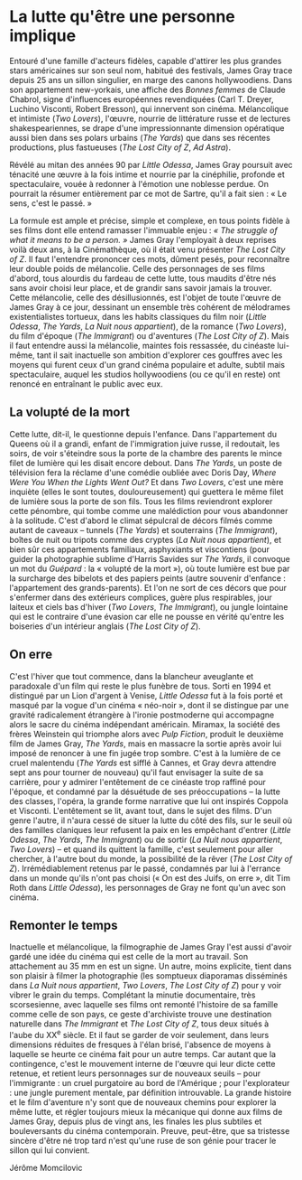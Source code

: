 # La lutte qu'être une personne implique

Entouré d'une famille d'acteurs fidèles, capable d'attirer les plus grandes stars américaines sur son seul nom, habitué des festivals, James Gray trace depuis 25 ans un sillon singulier, en marge des canons hollywoodiens. Dans son appartement new-yorkais, une affiche des _Bonnes femmes_ de Claude Chabrol, signe d'influences européennes revendiquées (Carl T. Dreyer, Luchino Visconti, Robert Bresson), qui innervent son cinéma. Mélancolique et intimiste (_Two Lovers_), l'œuvre, nourrie de littérature russe et de lectures shakespeariennes, se drape d'une impressionnante dimension opératique aussi bien dans ses polars urbains (_The Yards_) que dans ses récentes productions, plus fastueuses (_The Lost City of Z_, _Ad Astra_).

Révélé au mitan des années 90 par _Little Odessa_, James Gray poursuit avec ténacité une œuvre à la fois intime et nourrie par la cinéphilie, profonde et spectaculaire, vouée à redonner à l'émotion une noblesse perdue. On pourrait la résumer entièrement par ce mot de Sartre, qu'il a fait sien : « Le sens, c'est le passé. »

La formule est ample et précise, simple et complexe, en tous points fidèle à ses films dont elle entend ramasser l'immuable enjeu : _« The struggle of what it means to be a person. »_ James Gray l'employait à deux reprises voilà deux ans, à la Cinémathèque, où il était venu présenter _The Lost City of Z_. Il faut l'entendre prononcer ces mots, dûment pesés, pour reconnaître leur double poids de mélancolie. Celle des personnages de ses films d'abord, tous alourdis du fardeau de cette lutte, tous maudits d'être nés sans avoir choisi leur place, et de grandir sans savoir jamais la trouver. Cette mélancolie, celle des désillusionnés, est l'objet de toute l'œuvre de James Gray à ce jour, dessinant un ensemble très cohérent de mélodrames existentialistes tortueux, dans les habits classiques du film noir (_Little Odessa_, _The Yards_, _La Nuit nous appartient_), de la romance (_Two Lovers_), du film d'époque (_The Immigrant_) ou d'aventures (_The Lost City of Z_). Mais il faut entendre aussi la mélancolie, maintes fois ressassée, du cinéaste lui-même, tant il sait inactuelle son ambition d'explorer ces gouffres avec les moyens qui furent ceux d'un grand cinéma populaire et adulte, subtil mais spectaculaire, auquel les studios hollywoodiens (ou ce qu'il en reste) ont renoncé en entraînant le public avec eux.

## La volupté de la mort

Cette lutte, dit-il, le questionne depuis l'enfance. Dans l'appartement du Queens où il a grandi, enfant de l'immigration juive russe, il redoutait, les soirs, de voir s'éteindre sous la porte de la chambre des parents le mince filet de lumière qui les disait encore debout. Dans _The Yards_, un poste de télévision fera la réclame d'une comédie oubliée avec Doris Day, _Where Were You When the Lights Went Out?_ Et dans _Two Lovers_, c'est une mère inquiète (elles le sont toutes, douloureusement) qui guettera le même filet de lumière sous la porte de son fils. Tous les films reviendront explorer cette pénombre, qui tombe comme une malédiction pour vous abandonner à la solitude. C'est d'abord le climat sépulcral de décors filmés comme autant de caveaux – tunnels (_The Yards_) et souterrains (_The Immigrant_), boîtes de nuit ou tripots comme des cryptes (_La Nuit nous appartient_), et bien sûr ces appartements familiaux, asphyxiants et viscontiens (pour guider la photographie sublime d'Harris Savides sur _The Yards_, il convoque un mot du _Guépard_ : la « volupté de la mort »), où toute lumière est bue par la surcharge des bibelots et des papiers peints (autre souvenir d'enfance : l'appartement des grands-parents). Et l'on ne sort de ces décors que pour s'enfermer dans des extérieurs complices, guère plus respirables, jour laiteux et ciels bas d'hiver (_Two Lovers_, _The Immigrant_), ou jungle lointaine qui est le contraire d'une évasion car elle ne pousse en vérité qu'entre les boiseries d'un intérieur anglais (_The Lost City of Z_).

## On erre

C'est l'hiver que tout commence, dans la blancheur aveuglante et paradoxale d'un film qui reste le plus funèbre de tous. Sorti en 1994 et distingué par un Lion d'argent à Venise, _Little Odessa_ fut à la fois porté et masqué par la vogue d'un cinéma « néo-noir », dont il se distingue par une gravité radicalement étrangère à l'ironie postmoderne qui accompagne alors le sacre du cinéma indépendant américain. Miramax, la société des frères Weinstein qui triomphe alors avec _Pulp Fiction_, produit le deuxième film de James Gray, _The Yards_, mais en massacre la sortie après avoir lui imposé de renoncer à une fin jugée trop sombre. C'est à la lumière de ce cruel malentendu (_The Yards_ est sifflé à Cannes, et Gray devra attendre sept ans pour tourner de nouveau) qu'il faut envisager la suite de sa carrière, pour y admirer l'entêtement de ce cinéaste trop raffiné pour l'époque, et condamné par la désuétude de ses préoccupations – la lutte des classes, l'opéra, la grande forme narrative que lui ont inspirés Coppola et Visconti. L'entêtement se lit, avant tout, dans le sujet des films. D'un genre l'autre, il n'aura cessé de situer la lutte du côté des fils, sur le seuil où des familles claniques leur refusent la paix en les empêchant d'entrer (_Little Odessa_, _The Yards_, _The Immigrant_) ou de sortir (_La Nuit nous appartient_, _Two Lovers_) – et quand ils quittent la famille, c'est seulement pour aller chercher, à l'autre bout du monde, la possibilité de la rêver (_The Lost City of Z_). Irrémédiablement retenus par le passé, condamnés par lui à l'errance dans un monde qu'ils n'ont pas choisi (« On est des Juifs, on erre », dit Tim Roth dans _Little Odessa_), les personnages de Gray ne font qu'un avec son cinéma.

## Remonter le temps

Inactuelle et mélancolique, la filmographie de James Gray l'est aussi d'avoir gardé une idée du cinéma qui est celle de la mort au travail. Son attachement au 35 mm en est un signe. Un autre, moins explicite, tient dans son plaisir à filmer la photographie (les somptueux diaporamas disséminés dans _La Nuit nous appartient_, _Two Lovers_, _The Lost City of Z_) pour y voir vibrer le grain du temps. Complétant la minutie documentaire, très scorsesienne, avec laquelle ses films ont remonté l'histoire de sa famille comme celle de son pays, ce geste d'archiviste trouve une destination naturelle dans _The Immigrant_ et _The Lost City of Z_, tous deux situés à l'aube du XX<sup>e</sup> siècle. Et il faut se garder de voir seulement, dans leurs dimensions réduites de fresques à l'élan brisé, l'absence de moyens à laquelle se heurte ce cinéma fait pour un autre temps. Car autant que la contingence, c'est le mouvement interne de l'œuvre qui leur dicte cette retenue, et retient leurs personnages sur de nouveaux seuils – pour l'immigrante : un cruel purgatoire au bord de l'Amérique ; pour l'explorateur : une jungle purement mentale, par définition introuvable. La grande histoire et le film d'aventure n'y sont que de nouveaux chemins pour explorer la même lutte, et régler toujours mieux la mécanique qui donne aux films de James Gray, depuis plus de vingt ans, les finales les plus subtiles et bouleversants du cinéma contemporain. Preuve, peut-être, que sa tristesse sincère d'être né trop tard n'est qu'une ruse de son génie pour tracer le sillon qui lui convient.

Jérôme Momcilovic
